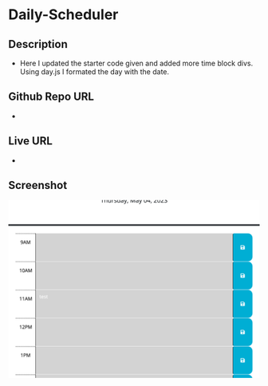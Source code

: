 # Daily-Scheduler

## Description
* Here I updated the starter code given and added more time block divs. Using day.js I formated the day with the date.

## Github Repo URL
* 

## Live URL 
* 

## Screenshot
![screenshot](./Develop/images/Screenshot%202023-05-04%20at%206.04.22%20PM.png)